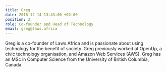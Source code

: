```yaml
---
title: Greg
date: 2018-12-14 13:43:00 +02:00
position: 2
role: Co-founder and Head of Technology
email: greg@laws.africa
---
```


Greg is a co-founder of Laws.Africa and is passionate about using technology for the benefit of society. Greg previously worked at OpenUp, a civic technology organisation, and Amazon Web Services (AWS). Greg has an MSc in Computer Science from the University of British Columbia, Canada.
